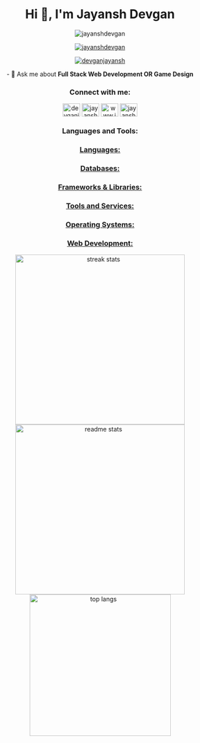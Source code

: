 <h1 align="center">Hi 👋, I'm Jayansh Devgan</h1>
<p align="center"> <img src="https://komarev.com/ghpvc/?username=jayanshdevgan&label=Profile%20views&color=0e75b6&style=flat" alt="jayanshdevgan" /> </p>

<p align="center"> <a href="https://github.com/ryo-ma/github-profile-trophy"><img src="https://github-profile-trophy.vercel.app/?username=jayanshdevgan" alt="jayanshdevgan" /></a> </p>

<p align="center"> <a href="https://twitter.com/devganjayansh" target="blank"><img src="https://img.shields.io/twitter/follow/devganjayansh?logo=twitter&style=for-the-badge" alt="devganjayansh" /></a> </p>
<p align="center">
<p align="center">
- 💬 Ask me about <b>Full Stack Web Development OR Game Design</b>
</p>
<h3 align="center">Connect with me:</h3>
<p align="center">
<a href="https://twitter.com/devganjayansh" target="blank"><img align="center" src="https://raw.githubusercontent.com/rahuldkjain/github-profile-readme-generator/master/src/images/icons/Social/twitter.svg" alt="devganjayansh" height="30" width="40" alt=""/></a>
<a href="https://linkedin.com/in/jayansh devgan" target="blank"><img align="center" src="https://raw.githubusercontent.com/rahuldkjain/github-profile-readme-generator/master/src/images/icons/Social/linked-in-alt.svg" alt="jayansh devgan" height="30" width="40"alt="" /></a>
<a href="https://instagram.com/www.instagram.com/_.jayansh.devgan._" target="blank"><img align="center" src="https://raw.githubusercontent.com/rahuldkjain/github-profile-readme-generator/master/src/images/icons/Social/instagram.svg" alt="www.instagram.com/_.jayansh.devgan._" height="30" width="40" /></a>
<a href="https://www.youtube.com/c/jayansh devgan" target="blank"><img align="center" src="https://raw.githubusercontent.com/rahuldkjain/github-profile-readme-generator/master/src/images/icons/Social/youtube.svg" alt="jayansh devgan" height="30" width="40"alt="" /></a>
</p>

<h3 align="center">Languages and Tools:</h3>
<p align="center"><a href="https://skillicons.dev">
  <h3 align="center">Languages:<br><img src="https://skillicons.dev/icons?i=nodejs,py,c,cpp,js,go,cs,php" alt="" /></h3>
  <h3 align="center">Databases:<br><img src="https://skillicons.dev/icons?i=mysql,redis,mongodb,sqlite" alt="" /></h3>
  <h3 align="center">Frameworks & Libraries:<br><img src="https://skillicons.dev/icons?i=express,react,django,flask,laravel,spring,electron,bootstrap,tailwind,unity,unreal" alt=""/></h3>
  <h3 align="center">Tools and Services:<br><img src="https://skillicons.dev/icons?i=firebase,postman,git,docker,kubernetes,nginx" alt="" /></h3>
  <h3 align="center">Operating Systems:<br><img src="https://skillicons.dev/icons?i=linux,windows,apple" alt="" /></h3>
  <h3 align="center">Web Development:<br><img src="https://skillicons.dev/icons?i=html,css" alt="" /></h3>
</a></p>

<div align=center>
  <img width=390 src="https://github-readme-streak-stats-salesp07.vercel.app/?user=jayanshdevgan&theme=react&border_radius=10" alt="streak stats"/><br>
  <img width=390 src="https://github-readme-stats-salesp07.vercel.app/api?username=jayanshdevgan&count_private=true&show_icons=true&theme=react&border_radius=10" alt="readme stats" /><br>
  <img width=325 align="center" src="https://github-readme-stats-pi-wheat-16.vercel.app/api/top-langs/?username=jayanshdevgan&hide=HTML,CSS,HACK&langs_count=20&layout=donut&theme=react&border_radius=10&size_weight=0.5&count_weight=0.5&exclude_repo=github-readme-stats" alt="top langs" />
</div>
